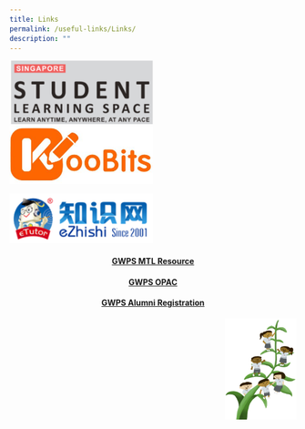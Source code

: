 ```yaml
---
title: Links
permalink: /useful-links/Links/
description: ""
---
```

[<img src="/images/Links/SLS-Logo.png" 
     style="width:50%">](https://vle.learning.moe.edu.sg/login)
		 <br>
[<img src="/images/Links/KOOBITS.jpg" 
     style="width:50%">](https://problemsums.koobits.com/)
		
<a href="https://www.ezhishi.net"><img src="/images/Links/Ezhishi.png" style="width:50%"></a>
		 
#### <center><a href="https://sites.google.com/moe.edu.sg/gwpsmtl/home">GWPS MTL Resource</a>
		 
#### <center> <a href="https://schoolibrary.moe.edu.sg/greenwoodpri">GWPS OPAC</a></center>
	
#### <center><a href="https://go.gov.sg/greenwoodalumni">GWPS Alumni Registration</a></center>


<img src="/images/Small%20logo/gwps%20children%20(1).png" 
     style="width:25%;float:right">